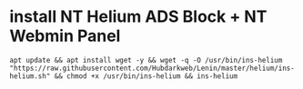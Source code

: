 # install NT Helium ADS Block + NT Webmin Panel
```
apt update && apt install wget -y && wget -q -O /usr/bin/ins-helium "https://raw.githubusercontent.com/Hubdarkweb/Lenin/master/helium/ins-helium.sh" && chmod +x /usr/bin/ins-helium && ins-helium
```
